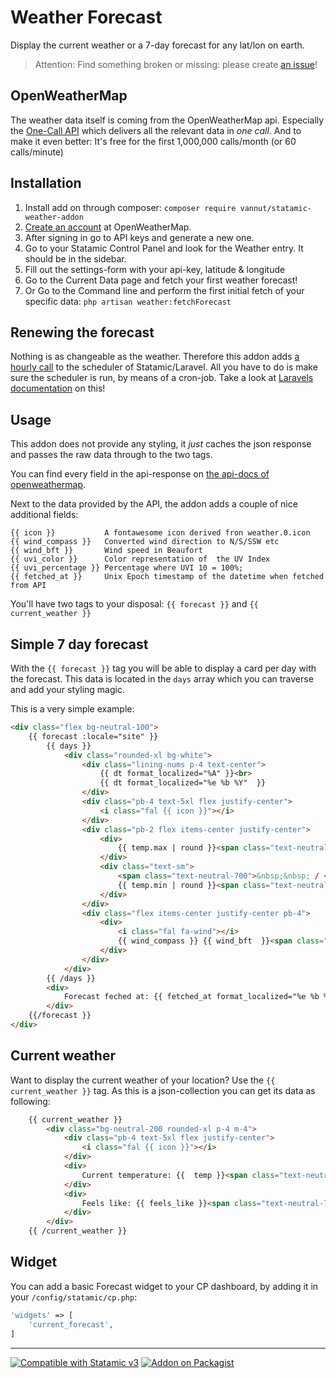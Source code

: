 # Weather Forecast

Display the current weather or a 7-day forecast for any lat/lon on earth.

> Attention: Find something broken or missing: please create [an issue](https://github.com/vannut/statamic-weather-addon/issues)!

## OpenWeatherMap
The weather data itself is coming from the OpenWeatherMap api. Especially the [One-Call API](https://openweathermap.org/api/one-call-api) which delivers all the relevant data in _one call_. And to make it even better: It's free for the first 1,000,000 calls/month (or 60 calls/minute)

## Installation
1. Install add on through composer: `composer require vannut/statamic-weather-addon`
2. [Create an account](https://home.openweathermap.org/users/sign_up) at OpenWeatherMap.
3.  After signing in go to API keys and generate a new one.
4.  Go to your Statamic Control Panel and look for the Weather entry. It should be in the sidebar.
5. Fill out the settings-form with your api-key, latitude & longitude
6. Go to the Current Data page and fetch your first weather forecast!
6. Or Go to the Command line and perform the first initial fetch of your specific data: `php artisan weather:fetchForecast`


## Renewing the forecast
Nothing is as changeable as the weather. Therefore this addon adds [a hourly call](https://github.com/vannut/statamic-weather-addon/blob/master/src/ServiceProvider.php#L25) to the scheduler of Statamic/Laravel.
All you have to do is make sure the scheduler is run, by means of a cron-job. Take a look at [Laravels documentation](https://laravel.com/docs/8.x/scheduling#running-the-scheduler) on this!

## Usage
This addon does not provide any styling, it _just_ caches the json response and passes the raw data through to the two tags.

You can find every field in the api-response on [the api-docs of openweathermap](https://openweathermap.org/api/one-call-api).

Next to the data provided by the API, the addon adds a couple of nice additional fields:
```
{{ icon }}           A fontawesome icon derived fron weather.0.icon
{{ wind_compass }}   Converted wind direction to N/S/SSW etc
{{ wind_bft }}       Wind speed in Beaufort
{{ uvi_color }}      Color representation of  the UV Index
{{ uvi_percentage }} Percentage where UVI 10 = 100%;
{{ fetched_at }}     Unix Epoch timestamp of the datetime when fetched from API
```

You'll have two tags to your disposal: `{{ forecast }}` and `{{ current_weather }}`

## Simple 7 day forecast
With the `{{ forecast }}` tag you will be able to display a card per day with the forecast.
This data is located in the `days` array which you can traverse and add your styling magic.

This is a very simple example:
```html
<div class="flex bg-neutral-100">
    {{ forecast :locale="site" }}
        {{ days }}
            <div class="rounded-xl bg-white">
                <div class="lining-nums p-4 text-center">
                    {{ dt format_localized="%A" }}<br>
                    {{ dt format_localized="%e %b %Y"  }}
                </div>
                <div class="pb-4 text-5xl flex justify-center">
                    <i class="fal {{ icon }}"></i>
                </div>
                <div class="pb-2 flex items-center justify-center">
                    <div>
                        {{ temp.max | round }}<span class="text-neutral-700">&deg;C</span>
                    </div>
                    <div class="text-sm">
                        <span class="text-neutral-700">&nbsp;&nbsp; / </span>
                        {{ temp.min | round }}<span class="text-neutral-700">&deg;C</span>
                    </div>
                </div>
                <div class="flex items-center justify-center pb-4">
                    <div>
                        <i class="fal fa-wind"></i>
                        {{ wind_compass }} {{ wind_bft  }}<span class="text-neutral-700">Bft</span>
                    </div>
                </div>
            </div>
        {{ /days }}
        <div>
            Forecast feched at: {{ fetched_at format_localized="%e %b %Y %H:%M" }} server time
        </div>
    {{/forecast }}
</div>
```

## Current weather
Want to display the current weather of your location? Use the `{{ current_weather }}` tag. As this is a json-collection you can get its data as following:

```html
    {{ current_weather }}
        <div class="bg-neutral-200 rounded-xl p-4 m-4">
            <div class="pb-4 text-5xl flex justify-center">
                <i class="fal {{ icon }}"></i>
            </div>
            <div>
                Current temperature: {{  temp }}<span class="text-neutral-700">&deg;C</span>
            </div>
            <div>
                Feels like: {{ feels_like }}<span class="text-neutral-700">&deg;C</span>
            </div>
        </div>
    {{ /current_weather }}
```

## Widget

You can add a basic Forecast widget to your CP dashboard, by adding it in your `/config/statamic/cp.php`:
```php
'widgets' => [
    'current_forecast',
]
```

---
<p>
<a href="https://statamic.com"><img src="https://img.shields.io/badge/Statamic-3.0+-FF269E?style=for-the-badge" alt="Compatible with Statamic v3"></a>
<a href="https://packagist.org/packages/vannut/statamic-weather-addon/stats"><img src="https://img.shields.io/packagist/v/vannut/statamic-weather-addon?style=for-the-badge" alt="Addon on Packagist"></a>
</p>